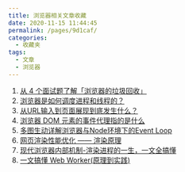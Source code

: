 ```yaml
---
title: 浏览器相关文章收藏
date: 2020-11-15 11:44:45
permalink: /pages/9d1caf/
categories: 
  - 收藏夹
tags: 
  - 文章
  - 浏览器
---
```


1. [从 4 个面试题了解「浏览器的垃圾回收」][url-1]
2. [浏览器是如何调度进程和线程的？][url-2]
3. [从URL输入到页面展现到底发生什么？][url-3]
4. [浏览器 DOM 元素的事件代理指的是什么][url-4]
5. [多图生动详解浏览器与Node环境下的Event Loop][url-5]
6. [网页渲染性能优化 —— 渲染原理][url-6]
7. [现代浏览器内部机制-渲染进程的一生，一文全搞懂][url-7]
8. [一文搞懂 Web Worker(原理到实践)][url-8]

[url-1]:https://juejin.im/post/6861967094318284814
[url-2]:https://mp.weixin.qq.com/s?__biz=MzI1ODk2Mjk0Nw==&mid=2247486714&idx=1&sn=dd55a36c0bca443c71f2fcc77340f63a&chksm=ea016f96dd76e68037fd15973fb872c85e6e94812d17150adddf5d98aed1e9044ace2b2aa1dc&mpshare=1&scene=1&srcid=1014WUVZutQooF5b7EXKSVMX&sharer_sharetime=1602654836926&sharer_shareid=76605a84a018b6b091677b5240ac0709&key=3ecdef47cec48763bafb31ca6db7e6824ac4daa78ee2ffcc62bb5e48c43eeda79806fa20b32972ee53eea3d67b46b0551c4c248e6f19854b6554fca70463f267239a732e0764ef6b031173139c89bf0c8bf3256c8e87a183563c7154e5c979cdab34e459f6ffcb756e87e15d7b128bde5e473f258e3a8eded3a4f3d867dcdfe1&ascene=1&uin=MTQ3NTQwOTg4MQ%3D%3D&devicetype=Windows+10+x64&version=6300002f&lang=zh_CN&exportkey=AUIdpJ8h7EwQY64Ox%2BWFFQM%3D&pass_ticket=JqWxJa8bdrA7kFFDjJ2Ugc%2BYxmazPx5u%2F6xeLa%2BxAbZK6LhP5THzmDnEUiZl159n&wx_header=0
[url-3]:https://mp.weixin.qq.com/s?__biz=MzAxMTMyOTk3MA==&mid=2456450312&idx=2&sn=e2a4d5c52a79c6440248fc7596a74556&chksm=8cdc1dd5bbab94c3215a9527e0040b746eb97ff1fc23b60bf6860901c309382ba3a99e7fc103&mpshare=1&scene=1&srcid=10317xhATTorYor2HO0Av2FT&sharer_sharetime=1604124401918&sharer_shareid=76605a84a018b6b091677b5240ac0709&key=43d0ba84649deeb3c8ae6578f97a43a49ea0fdb37dd0ec2c15289fc3c06747bf3ae87d57a036dadb08f0d4e92f09f20090eb68c3ca61802640e346fb7254f7f6165b59cb80039804c65b4f13f4c2c4ab732bfdf2e1a7a0b3ad38230a060ce46b689a03170126592d88d5369eef71cd4762eaf913e22e1306e98167865150d09c&ascene=1&uin=MTQ3NTQwOTg4MQ%3D%3D&devicetype=Windows+10+x64&version=6300002f&lang=zh_CN&exportkey=AS4ulRsYrZpnnwtTCIK1msE%3D&pass_ticket=JqWxJa8bdrA7kFFDjJ2Ugc%2BYxmazPx5u%2F6xeLa%2BxAbZK6LhP5THzmDnEUiZl159n&wx_header=0
[url-4]:https://mp.weixin.qq.com/s?__biz=MjM5NTk4MDA1MA==&mid=2458074997&idx=1&sn=6b5eca99039aa3c4e81c7359b8456d5a&chksm=b187a90886f0201e354cb9ad5f0bfb1af17bcc08d6eb01e33058194202b572ab16540b533ede&mpshare=1&scene=1&srcid=1031d4ZniKgLqcXbD0YAuwLP&sharer_sharetime=1604125722945&sharer_shareid=76605a84a018b6b091677b5240ac0709&key=7d01bae64b326089bfaaee6e7cb0147fd3142eaa0cdbdfbb2743570aab781b6f7a1eb89ee6933b1331b868a94b5738d5ebc1d700a21aa9856df8853240d8f4502b23c57a90d1b39980cb32adad2476be048c87294ba33b642c38629042422b595fe49577ae1073da46f30be44930a51f48984514dfba1634b697b142cbc7f655&ascene=1&uin=MTQ3NTQwOTg4MQ%3D%3D&devicetype=Windows+10+x64&version=6300002f&lang=zh_CN&exportkey=ATrtgyW9x2eKdSYYE1ckT24%3D&pass_ticket=JqWxJa8bdrA7kFFDjJ2Ugc%2BYxmazPx5u%2F6xeLa%2BxAbZK6LhP5THzmDnEUiZl159n&wx_header=0
[url-5]:https://mp.weixin.qq.com/s?__biz=MzI2NTk2NzUxNg==&mid=2247488874&idx=1&sn=3ff38f24b7f05cf20f96d105fb2f95d6&chksm=ea941799dde39e8f74c2e0d52a362b17c459028566f0faa06b86c24ce05323786f1b15dea000&mpshare=1&scene=1&srcid=1116ZHQmThfvQQN0zXPtsqAg&sharer_sharetime=1605489603471&sharer_shareid=76605a84a018b6b091677b5240ac0709&key=a0f85c572622494a635260a52a48b5bf8fe5ced58412be1b7d9ab5513a1fc275b29f9d2da1c21eee3ab4be26cd2ee6510c2dfe8c14a450eb74924fd930033a445d40b4acb1a3a321ffa6d9726ce0ecce0434e42568205fd63d2c648bcdc02abe18ea589df027ec61ee8e98d25c2b26f986cdcf74f39cab2465fbec6b2609a9be&ascene=1&uin=MTQ3NTQwOTg4MQ%3D%3D&devicetype=Windows+10+x64&version=6300002f&lang=zh_CN&exportkey=AQqZ4ckSjud2YbC2tALueJw%3D&pass_ticket=hDXsm3zCTw3jHfqsbwwE88xnevMZ0et1%2FS%2FS%2BT0u9ba%2FxpnsGYp7DyJFD6Ed4ZaV&wx_header=0
[url-6]:https://mp.weixin.qq.com/s?__biz=MzI1ODk2Mjk0Nw==&mid=2247487094&idx=1&sn=8e14e554e5d73aa28f82c6c55c1ccef2&chksm=ea016d1add76e40ce2542f5ea44e6555a00aa2c998a76817babe2740874444eb92844d0e6423&mpshare=1&scene=1&srcid=1118NXjuoPgFCQUMy4oBZQxe&sharer_sharetime=1605709068270&sharer_shareid=76605a84a018b6b091677b5240ac0709&key=a0f85c572622494a6a1a1d10709466bde03473b64e5dd7b7b5b442f52199eb65ff52505b18aa7cbf0dddbfa973a3dceb66382ffa776c1be6c4e53e9388221ede857a305f51b18f88bc6515c9ef05557c421d334b79289c567ab181d675eafc292cf2b4ad4280d1d7f5d5bdbfd02136f788d6544cf9a64d009304e6c46b37baaa&ascene=1&uin=MTQ3NTQwOTg4MQ%3D%3D&devicetype=Windows+10+x64&version=6300002f&lang=zh_CN&exportkey=AbDLytzjSSjCJMPN0s2y1PI%3D&pass_ticket=hDXsm3zCTw3jHfqsbwwE88xnevMZ0et1%2FS%2FS%2BT0u9ba%2FxpnsGYp7DyJFD6Ed4ZaV&wx_header=0
[url-7]:https://mp.weixin.qq.com/s/cptW0uIk3VM37q42S6ZRuA
[url-8]:https://mp.weixin.qq.com/s/9lTLrjWaaeR5Bcf7ZNIZQw